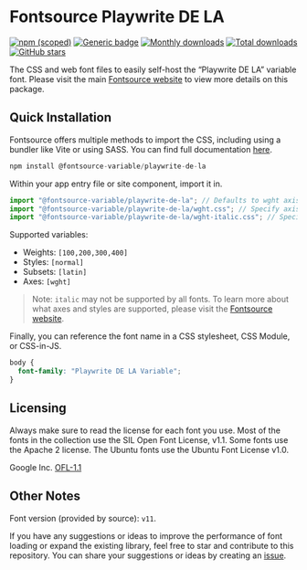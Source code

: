 # Fontsource Playwrite DE LA

[![npm (scoped)](https://img.shields.io/npm/v/@fontsource-variable/playwrite-de-la?color=brightgreen)](https://www.npmjs.com/package/@fontsource-variable/playwrite-de-la) [![Generic badge](https://img.shields.io/badge/fontsource-passing-brightgreen)](https://github.com/fontsource/fontsource) [![Monthly downloads](https://badgen.net/npm/dm/@fontsource-variable/playwrite-de-la)](https://github.com/fontsource/fontsource) [![Total downloads](https://badgen.net/npm/dt/@fontsource-variable/playwrite-de-la)](https://github.com/fontsource/fontsource) [![GitHub stars](https://img.shields.io/github/stars/fontsource/fontsource.svg?style=social&label=Star)](https://github.com/fontsource/fontsource/stargazers)

The CSS and web font files to easily self-host the “Playwrite DE LA” variable font. Please visit the main [Fontsource website](https://fontsource.org/fonts/playwrite-de-la) to view more details on this package.

## Quick Installation

Fontsource offers multiple methods to import the CSS, including using a bundler like Vite or using SASS. You can find full documentation [here](https://fontsource.org/docs/getting-started/introduction).

```javascript
npm install @fontsource-variable/playwrite-de-la
```

Within your app entry file or site component, import it in.

```javascript
import "@fontsource-variable/playwrite-de-la"; // Defaults to wght axis
import "@fontsource-variable/playwrite-de-la/wght.css"; // Specify axis
import "@fontsource-variable/playwrite-de-la/wght-italic.css"; // Specify axis and style
```

Supported variables:
- Weights: `[100,200,300,400]`
- Styles: `[normal]`
- Subsets: `[latin]`
- Axes: `[wght]`

> Note: `italic` may not be supported by all fonts. To learn more about what axes and styles are supported, please visit the [Fontsource website](https://fontsource.org/fonts/playwrite-de-la).

Finally, you can reference the font name in a CSS stylesheet, CSS Module, or CSS-in-JS.

```css
body {
  font-family: "Playwrite DE LA Variable";
}
```

## Licensing
Always make sure to read the license for each font you use. Most of the fonts in the collection use the SIL Open Font License, v1.1. Some fonts use the Apache 2 license. The Ubuntu fonts use the Ubuntu Font License v1.0.

Google Inc.
[OFL-1.1](http://scripts.sil.org/OFL)

## Other Notes
Font version (provided by source): `v11`.

If you have any suggestions or ideas to improve the performance of font loading or expand the existing library, feel free to star and contribute to this repository. You can share your suggestions or ideas by creating an [issue](https://github.com/fontsource/fontsource/issues).